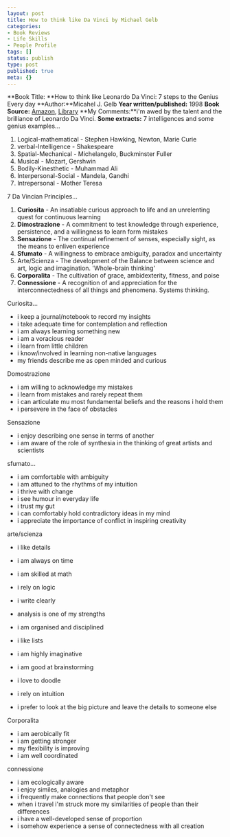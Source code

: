```yaml
---
layout: post
title: How to think like Da Vinci by Michael Gelb
categories:
- Book Reviews
- Life Skills
- People Profile
tags: []
status: publish
type: post
published: true
meta: {}
---
```

**Book Title: **How to think like Leonardo Da Vinci: 7 steps to the Genius Every day **Author:**Micahel J. Gelb **Year written/published:** 1998 **Book Source:** [Amazon](http://www.amazon.com/How-Think-Like-Leonardo-Vinci/dp/0440508274/ref=sr_1_1/002-0774290-2058425?ie=UTF8&s=books&qid=1185028564&sr=1-1), [Library](http://vistaweb.nlb.gov.sg/cgi-bin/cw_cgi?resultsScreen+5118+1+5+0) **My Comments:**i'm awed by the talent and the brilliance of Leonardo Da Vinci. **Some extracts:** 7 intelligences and some genius examples...
1. Logical-mathematical - Stephen Hawking, Newton, Marie Curie
2. verbal-Intelligence - Shakespeare
3. Spatial-Mechanical - Michelangelo, Buckminster Fuller
4. Musical - Mozart, Gershwin
5. Bodily-Kinesthetic - Muhammad Ali
6. Interpersonal-Social - Mandela, Gandhi
7. Intrepersonal - Mother Teresa

7 Da Vincian Principles...
1. **Curiosita** - An insatiable curious approach to life and an unrelenting quest for continuous learning
2. **Dimostrazione** - A commitment to test knowledge through experience, persistence, and a willingness to learn form mistakes
3. **Sensazione** - The continual refinement of senses, especially sight, as the means to enliven experience
4. **Sfumato** - A willingness to embrace ambiguity, paradox and uncertainty
5. Arte/Scienza - The development of the Balance between science and art, logic and imagination. 'Whole-brain thinking'
6. **Corporalita** - The cultivation of grace, ambidexterity, fitness, and poise
7. **Connessione** - A recognition of and appreciation for the interconnectedness of all things and phenomena. Systems thinking.

Curiosita...
- i keep a journal/notebook to record my insights
- i take adequate time for contemplation and reflection
- i am always learning something new
- i am a voracious reader
- i learn from little children
- i know/involved in learning non-native languages
- my friends describe me as open minded and curious

Domostrazione
- i am willing to acknowledge my mistakes
- i learn from mistakes and rarely repeat them
- i can articulate mu most fundamental beliefs and the reasons i hold them
- i persevere in the face of obstacles

Sensazione
- i enjoy describing one sense in terms of another
- i am aware of the role of synthesia in the thinking of great artists and scientists

sfumato...
- i am comfortable with ambiguity
- i am attuned to the rhythms of my intuition
- i thrive with change
- i see humour in everyday life
- i trust my gut
- i can comfortably hold contradictory ideas in my mind
- i appreciate the importance of conflict in inspiring creativity

arte/scienza
- i like details
- i am always on time
- i am skilled at math
- i rely on logic
- i write clearly
- analysis is one of my strengths
- i am organised and disciplined
- i like lists

- i am highly imaginative
- i am good at brainstorming
- i love to doodle
- i rely on intuition
- i prefer to look at the big picture and leave the details to someone else

Corporalita
- i am aerobically fit
- i am getting stronger
- my flexibility is improving
- i am well coordinated

connessione
- i am ecologically aware
- i enjoy similes, analogies and metaphor
- i frequently make connections that people don't see
- when i travel i'm struck more my similarities of people than their differences
- i have a well-developed sense of proportion
- i somehow experience a sense of connectedness with all creation
